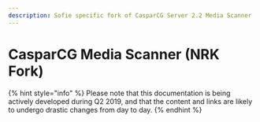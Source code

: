 ```yaml
---
description: Sofie specific fork of CasparCG Server 2.2 Media Scanner
---
```


# CasparCG Media Scanner \(NRK Fork\)

{% hint style="info" %}
Please note that this documentation is being actively developed during Q2 2019, and that the content and links are likely to undergo drastic changes from day to day.
{% endhint %}

